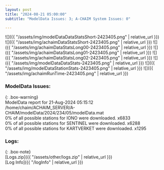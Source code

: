 ```yaml
---
layout: post
title: "2024-08-21 05:00:00"
subtitle: "ModelData Issues: 3; A-CHAIM System Issues: 0"

---
```


![]({{ "/assets/img/modelDataDataStatsShort-2423405.png" | relative_url }})
![]({{ "/assets/img/achaimDataStatsShort-2423405.png" | relative_url }})
![]({{ "/assets/img/achaimDataStatsLong00-2423405.png" | relative_url }})
![]({{ "/assets/img/achaimDataStatsLong01-2423405.png" | relative_url }})
![]({{ "/assets/img/achaimDataStatsLong02-2423405.png" | relative_url }})
![]({{ "/assets/img/modelDataDataStats-2423405.png" | relative_url }})
![]({{ "/assets/img/modelDataStationStats-2423405.png" | relative_url }})
![]({{ "/assets/img/achaimRunTime-2423405.png" | relative_url }})


### ModelData Issues:  
  
{: .box-warning}  
 ModelData report for 21-Aug-2024 05:15:12   
 /home/chaim/ACHAIM_SERVER/A-CHAIM/modelData/2024/234/05/modelData.mat   
 0% of all possible stations for IONO were downloaded. x6833   
 0% of all possible stations for SENTINEL were downloaded. x6288   
 0% of all possible stations for KARTVERKET were downloaded. x1295   
  


### Logs:  
  
{: .box-note}  
[Logs.zip]({{ "/assets/other/logs.zip" | relative_url }})  
[Log Info]({{ "/logInfo" | relative_url }})  
